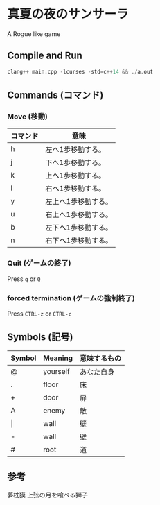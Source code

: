 # 真夏の夜のサンサーラ
A Rogue like game

## Compile and Run

```c++
clang++ main.cpp -lcurses -std=c++14 && ./a.out
```

## Commands (コマンド)
### Move (移動)

|コマンド|意味|
|-|-|
|h| 	左へ1歩移動する。|
|j| 	下へ1歩移動する。|
|k| 	上へ1歩移動する。|
|l| 	右へ1歩移動する。|
|y| 	左上へ1歩移動する。|
|u| 	右上へ1歩移動する。|
|b| 	左下へ1歩移動する。|
|n| 	右下へ1歩移動する。|


### Quit (ゲームの終了)
Press ``q`` or ``Q``

### forced termination (ゲームの強制終了)
Press ``CTRL-z`` or ``CTRL-c``

## Symbols (記号)
| Symbol | Meaning  |意味するもの |
|--------|----------|-----------|
| @      | yourself |あなた自身  |
| .      | floor    |床   |      
| +      | door     |扉|
| A      | enemy    |敵|
| \|     | wall     |壁|
| -      | wall     |壁|
| #      | root     |道|

## 参考
夢枕獏 上弦の月を喰べる獅子
